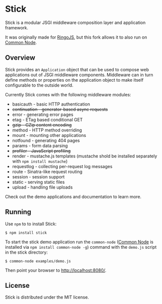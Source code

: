# Stick

Stick is a modular JSGI middleware composition layer and application framework.

It was originally made for [RingoJS](http://ringojs.org/), but this fork allows it to also run on [Common Node](http://olegp.github.com/common-node/).

## Overview

Stick provides an `Application` object that can be used to compose web
applications out of JSGI middleware components. Middleware can in turn
define methods or properties on the application object to make itself
configurable to the outside world.

Currently Stick comes with the following middleware modules:

 * basicauth    - basic HTTP authentication
 * <del>continuation - generator-based async requests</del>
 * error        - generating error pages
 * etag         - ETag based conditional GET
 * <del>gzip         - GZip content encoding</del>
 * method       - HTTP method overriding
 * mount        - mounting other applications
 * notfound     - generating 404 pages
 * params       - form data parsing
 * <del>profiler     - JavaScript profiling</del>
 * render       - mustache.js templates (mustache shold be installed separately with `npm install mustache`)
 * requestlog   - collecting per-request log messages
 * route        - Sinatra-like request routing
 * session      - session support
 * static       - serving static files
 * upload       - handling file uploads

 Check out the demo applications and documentation to learn more.

## Running

Use `npm` to to install Stick:

    $ npm install stick


To start the stick demo application run the `common-node` ([Common Node](http://olegp.github.com/common-node/) is installed via `npm install common-node -g`) command with the 
`demo.js` script in the stick directory:

    $ common-node examples/demo.js

Then point your browser to <http://localhost:8080/>.

## License

Stick is distributed under the MIT license.
